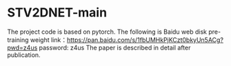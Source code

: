 #  STV2DNET-main

The project code is based on pytorch. The following is Baidu web disk pre-training weight link：https://pan.baidu.com/s/1fbUMHkPjKCzt0bkyUn5ACg?pwd=z4us password: z4us 
The paper is described in detail after publication.


